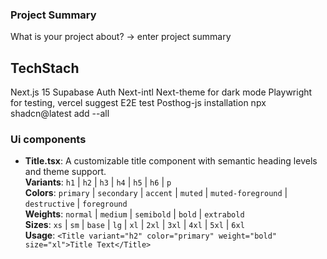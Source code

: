 ### Project Summary 
What is your project about?
-> enter project summary

## TechStach
Next.js 15
Supabase Auth
Next-intl
Next-theme for dark mode 
Playwright for testing, vercel suggest  E2E test
Posthog-js installation 
npx shadcn@latest add --all
###

### Ui components
- **Title.tsx**: A customizable title component with semantic heading levels and theme support.  
  **Variants**: `h1` | `h2` | `h3` | `h4` | `h5` | `h6` | `p`  
  **Colors**: `primary` | `secondary` | `accent` | `muted` | `muted-foreground` | `destructive` | `foreground`  
  **Weights**: `normal` | `medium` | `semibold` | `bold` | `extrabold`  
  **Sizes**: `xs` | `sm` | `base` | `lg` | `xl` | `2xl` | `3xl` | `4xl` | `5xl` | `6xl`  
  **Usage**: `<Title variant="h2" color="primary" weight="bold" size="xl">Title Text</Title>`